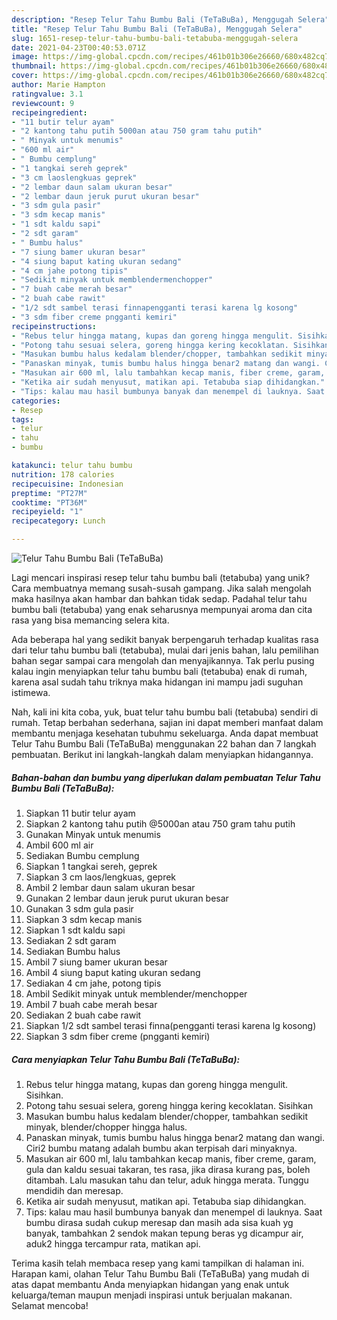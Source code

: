 ```yaml
---
description: "Resep Telur Tahu Bumbu Bali (TeTaBuBa), Menggugah Selera"
title: "Resep Telur Tahu Bumbu Bali (TeTaBuBa), Menggugah Selera"
slug: 1651-resep-telur-tahu-bumbu-bali-tetabuba-menggugah-selera
date: 2021-04-23T00:40:53.071Z
image: https://img-global.cpcdn.com/recipes/461b01b306e26660/680x482cq70/telur-tahu-bumbu-bali-tetabuba-foto-resep-utama.jpg
thumbnail: https://img-global.cpcdn.com/recipes/461b01b306e26660/680x482cq70/telur-tahu-bumbu-bali-tetabuba-foto-resep-utama.jpg
cover: https://img-global.cpcdn.com/recipes/461b01b306e26660/680x482cq70/telur-tahu-bumbu-bali-tetabuba-foto-resep-utama.jpg
author: Marie Hampton
ratingvalue: 3.1
reviewcount: 9
recipeingredient:
- "11 butir telur ayam"
- "2 kantong tahu putih 5000an atau 750 gram tahu putih"
- " Minyak untuk menumis"
- "600 ml air"
- " Bumbu cemplung"
- "1 tangkai sereh geprek"
- "3 cm laoslengkuas geprek"
- "2 lembar daun salam ukuran besar"
- "2 lembar daun jeruk purut ukuran besar"
- "3 sdm gula pasir"
- "3 sdm kecap manis"
- "1 sdt kaldu sapi"
- "2 sdt garam"
- " Bumbu halus"
- "7 siung bamer ukuran besar"
- "4 siung baput kating ukuran sedang"
- "4 cm jahe potong tipis"
- "Sedikit minyak untuk memblendermenchopper"
- "7 buah cabe merah besar"
- "2 buah cabe rawit"
- "1/2 sdt sambel terasi finnapengganti terasi karena lg kosong"
- "3 sdm fiber creme pngganti kemiri"
recipeinstructions:
- "Rebus telur hingga matang, kupas dan goreng hingga mengulit. Sisihkan."
- "Potong tahu sesuai selera, goreng hingga kering kecoklatan. Sisihkan"
- "Masukan bumbu halus kedalam blender/chopper, tambahkan sedikit minyak, blender/chopper hingga halus."
- "Panaskan minyak, tumis bumbu halus hingga benar2 matang dan wangi. Ciri2 bumbu matang adalah bumbu akan terpisah dari minyaknya."
- "Masukan air 600 ml, lalu tambahkan kecap manis, fiber creme, garam, gula dan kaldu sesuai takaran, tes rasa, jika dirasa kurang pas, boleh ditambah. Lalu masukan tahu dan telur, aduk hingga merata. Tunggu mendidih dan meresap."
- "Ketika air sudah menyusut, matikan api. Tetabuba siap dihidangkan."
- "Tips: kalau mau hasil bumbunya banyak dan menempel di lauknya. Saat bumbu dirasa sudah cukup meresap dan masih ada sisa kuah yg banyak, tambahkan 2 sendok makan tepung beras yg dicampur air, aduk2 hingga tercampur rata, matikan api."
categories:
- Resep
tags:
- telur
- tahu
- bumbu

katakunci: telur tahu bumbu 
nutrition: 178 calories
recipecuisine: Indonesian
preptime: "PT27M"
cooktime: "PT36M"
recipeyield: "1"
recipecategory: Lunch

---
```



![Telur Tahu Bumbu Bali (TeTaBuBa)](https://img-global.cpcdn.com/recipes/461b01b306e26660/680x482cq70/telur-tahu-bumbu-bali-tetabuba-foto-resep-utama.jpg)

Lagi mencari inspirasi resep telur tahu bumbu bali (tetabuba) yang unik? Cara membuatnya memang susah-susah gampang. Jika salah mengolah maka hasilnya akan hambar dan bahkan tidak sedap. Padahal telur tahu bumbu bali (tetabuba) yang enak seharusnya mempunyai aroma dan cita rasa yang bisa memancing selera kita.



Ada beberapa hal yang sedikit banyak berpengaruh terhadap kualitas rasa dari telur tahu bumbu bali (tetabuba), mulai dari jenis bahan, lalu pemilihan bahan segar sampai cara mengolah dan menyajikannya. Tak perlu pusing kalau ingin menyiapkan telur tahu bumbu bali (tetabuba) enak di rumah, karena asal sudah tahu triknya maka hidangan ini mampu jadi suguhan istimewa.


Nah, kali ini kita coba, yuk, buat telur tahu bumbu bali (tetabuba) sendiri di rumah. Tetap berbahan sederhana, sajian ini dapat memberi manfaat dalam membantu menjaga kesehatan tubuhmu sekeluarga. Anda dapat membuat Telur Tahu Bumbu Bali (TeTaBuBa) menggunakan 22 bahan dan 7 langkah pembuatan. Berikut ini langkah-langkah dalam menyiapkan hidangannya.

<!--inarticleads1-->

##### Bahan-bahan dan bumbu yang diperlukan dalam pembuatan Telur Tahu Bumbu Bali (TeTaBuBa):

1. Siapkan 11 butir telur ayam
1. Siapkan 2 kantong tahu putih @5000an atau 750 gram tahu putih
1. Gunakan  Minyak untuk menumis
1. Ambil 600 ml air
1. Sediakan  Bumbu cemplung
1. Siapkan 1 tangkai sereh, geprek
1. Siapkan 3 cm laos/lengkuas, geprek
1. Ambil 2 lembar daun salam ukuran besar
1. Gunakan 2 lembar daun jeruk purut ukuran besar
1. Gunakan 3 sdm gula pasir
1. Siapkan 3 sdm kecap manis
1. Siapkan 1 sdt kaldu sapi
1. Sediakan 2 sdt garam
1. Sediakan  Bumbu halus
1. Ambil 7 siung bamer ukuran besar
1. Ambil 4 siung baput kating ukuran sedang
1. Sediakan 4 cm jahe, potong tipis
1. Ambil Sedikit minyak untuk memblender/menchopper
1. Ambil 7 buah cabe merah besar
1. Sediakan 2 buah cabe rawit
1. Siapkan 1/2 sdt sambel terasi finna(pengganti terasi karena lg kosong)
1. Siapkan 3 sdm fiber creme (pngganti kemiri)




<!--inarticleads2-->

##### Cara menyiapkan Telur Tahu Bumbu Bali (TeTaBuBa):

1. Rebus telur hingga matang, kupas dan goreng hingga mengulit. Sisihkan.
1. Potong tahu sesuai selera, goreng hingga kering kecoklatan. Sisihkan
1. Masukan bumbu halus kedalam blender/chopper, tambahkan sedikit minyak, blender/chopper hingga halus.
1. Panaskan minyak, tumis bumbu halus hingga benar2 matang dan wangi. Ciri2 bumbu matang adalah bumbu akan terpisah dari minyaknya.
1. Masukan air 600 ml, lalu tambahkan kecap manis, fiber creme, garam, gula dan kaldu sesuai takaran, tes rasa, jika dirasa kurang pas, boleh ditambah. Lalu masukan tahu dan telur, aduk hingga merata. Tunggu mendidih dan meresap.
1. Ketika air sudah menyusut, matikan api. Tetabuba siap dihidangkan.
1. Tips: kalau mau hasil bumbunya banyak dan menempel di lauknya. Saat bumbu dirasa sudah cukup meresap dan masih ada sisa kuah yg banyak, tambahkan 2 sendok makan tepung beras yg dicampur air, aduk2 hingga tercampur rata, matikan api.




Terima kasih telah membaca resep yang kami tampilkan di halaman ini. Harapan kami, olahan Telur Tahu Bumbu Bali (TeTaBuBa) yang mudah di atas dapat membantu Anda menyiapkan hidangan yang enak untuk keluarga/teman maupun menjadi inspirasi untuk berjualan makanan. Selamat mencoba!
